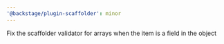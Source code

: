 ```yaml
---
'@backstage/plugin-scaffolder': minor
---
```


Fix the scaffolder validator for arrays when the item is a field in the object
